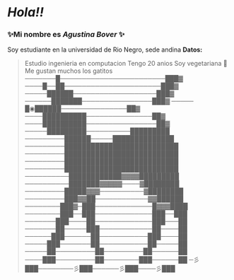 

# **_Hola!!_**
### ✨Mi nombre es _Agustina Bover_ ✨
Soy estudiante en la universidad de Rio Negro, sede andina
**Datos:**
>Estudio ingenieria en computacion
Tengo 20 anios
Soy vegetariana 🐰
Me gustan muchos los gatitos
───────█────────────────────────███▓
────█──██──────────────────────███▓
─────██████───────────────────███▓
──────███████────────────────███▓
───── █◉██████───────────────██▓
────██████████───────────────██▓
────██████████────────────────██▓
─────█████████──────────█████████
─────────██████─────██████████████
─────────██████████████████████████
─────────██████████████████████████
─────────██████████████████████████
─────────██████████████████████████
──────────████████████▓▓▓▓█████████
──────────███████▓▓▓▓▓────▓████████
─────────█████▓▓▓──────────▓████████
─────────███▓▓██────────────▓▓██████
────────███▓─███─────────────█▓▓▓████
────────███──███─────────────███──███
───────███────██─────────────███───██
───────██─────███────────────██────██
──────███──────██───────────███────██
─────███───────██───────────██─────██
─────██─────────██─────────██──────██
────███─────────██────────███──────██
─彡███────────彡███──────彡███────彡███










